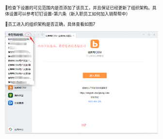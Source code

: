 检查下设置的可见范围内是否添加了该员工，并且保证已经更新了组织架构。具体设置可以参考钉钉设置-第六条（新入职员工如何加入销帮帮中）

员工进入的组织架构是否正确，具体查看如图7

![](/assets/ktylrht77.1.png)

